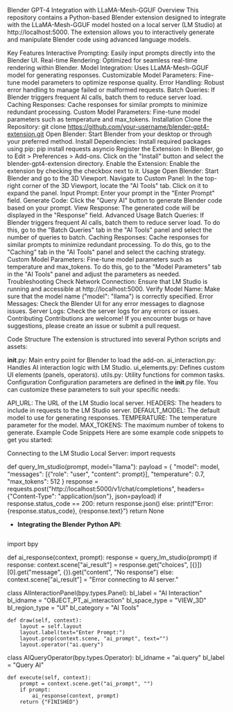 Blender GPT-4 Integration with LLaMA-Mesh-GGUF
Overview
This repository contains a Python-based Blender extension designed to integrate with the LLaMA-Mesh-GGUF model hosted on a local server (LM Studio) at http://localhost:5000. The extension allows you to interactively generate and manipulate Blender code using advanced language models.

Key Features
Interactive Prompting: Easily input prompts directly into the Blender UI.
Real-time Rendering: Optimized for seamless real-time rendering within Blender.
Model Integration: Uses LLaMA-Mesh-GGUF model for generating responses.
Customizable Model Parameters: Fine-tune model parameters to optimize response quality.
Error Handling: Robust error handling to manage failed or malformed requests.
Batch Queries: If Blender triggers frequent AI calls, batch them to reduce server load.
Caching Responses: Cache responses for similar prompts to minimize redundant processing.
Custom Model Parameters: Fine-tune model parameters such as temperature and max_tokens.
Installation
Clone the Repository: git clone https://github.com/your-username/blender-gpt4-extension.git
Open Blender: Start Blender from your desktop or through your preferred method.
Install Dependencies: Install required packages using pip: pip install requests asyncio
Register the Extension: In Blender, go to Edit > Preferences > Add-ons. Click on the "Install" button and select the blender-gpt4-extension directory.
Enable the Extension: Enable the extension by checking the checkbox next to it.
Usage
Open Blender: Start Blender and go to the 3D Viewport.
Navigate to Custom Panel: In the top-right corner of the 3D Viewport, locate the "AI Tools" tab. Click on it to expand the panel.
Input Prompt: Enter your prompt in the "Enter Prompt" field.
Generate Code: Click the "Query AI" button to generate Blender code based on your prompt.
View Response: The generated code will be displayed in the "Response" field.
Advanced Usage
Batch Queries: If Blender triggers frequent AI calls, batch them to reduce server load. To do this, go to the "Batch Queries" tab in the "AI Tools" panel and select the number of queries to batch.
Caching Responses: Cache responses for similar prompts to minimize redundant processing. To do this, go to the "Caching" tab in the "AI Tools" panel and select the caching strategy.
Custom Model Parameters: Fine-tune model parameters such as temperature and max_tokens. To do this, go to the "Model Parameters" tab in the "AI Tools" panel and adjust the parameters as needed.
Troubleshooting
Check Network Connection: Ensure that LM Studio is running and accessible at http://localhost:5000.
Verify Model Name: Make sure that the model name ("model": "llama") is correctly specified.
Error Messages: Check the Blender UI for any error messages to diagnose issues.
Server Logs: Check the server logs for any errors or issues.
Contributing
Contributions are welcome! If you encounter bugs or have suggestions, please create an issue or submit a pull request.

Code Structure
The extension is structured into several Python scripts and assets:

__init__.py: Main entry point for Blender to load the add-on.
ai_interaction.py: Handles AI interaction logic with LM Studio.
ui_elements.py: Defines custom UI elements (panels, operators).
utils.py: Utility functions for common tasks.
Configuration
Configuration parameters are defined in the __init__.py file. You can customize these parameters to suit your specific needs:

API_URL: The URL of the LM Studio local server.
HEADERS: The headers to include in requests to the LM Studio server.
DEFAULT_MODEL: The default model to use for generating responses.
TEMPERATURE: The temperature parameter for the model.
MAX_TOKENS: The maximum number of tokens to generate.
Example Code Snippets
Here are some example code snippets to get you started:

Connecting to the LM Studio Local Server:
import requests

def query_lm_studio(prompt, model="llama"): payload = { "model": model, "messages": [{"role": "user", "content": prompt}], "temperature": 0.7, "max_tokens": 512 } response = requests.post("http://localhost:5000/v1/chat/completions", headers={"Content-Type": "application/json"}, json=payload) if response.status_code == 200: return response.json() else: print(f"Error: {response.status_code}, {response.text}") return None



*   **Integrating the Blender Python API**:
    ```python
import bpy

def ai_response(context, prompt):
    response = query_lm_studio(prompt)
    if response:
        context.scene["ai_result"] = response.get("choices", [{}])[0].get("message", {}).get("content", "No response")
    else:
        context.scene["ai_result"] = "Error connecting to AI server."

class AIInteractionPanel(bpy.types.Panel):
    bl_label = "AI Interaction"
    bl_idname = "OBJECT_PT_ai_interaction"
    bl_space_type = "VIEW_3D"
    bl_region_type = "UI"
    bl_category = "AI Tools"

    def draw(self, context):
        layout = self.layout
        layout.label(text="Enter Prompt:")
        layout.prop(context.scene, "ai_prompt", text="")
        layout.operator("ai.query")

class AIQueryOperator(bpy.types.Operator):
    bl_idname = "ai.query"
    bl_label = "Query AI"

    def execute(self, context):
        prompt = context.scene.get("ai_prompt", "")
        if prompt:
            ai_response(context, prompt)
        return {"FINISHED"}